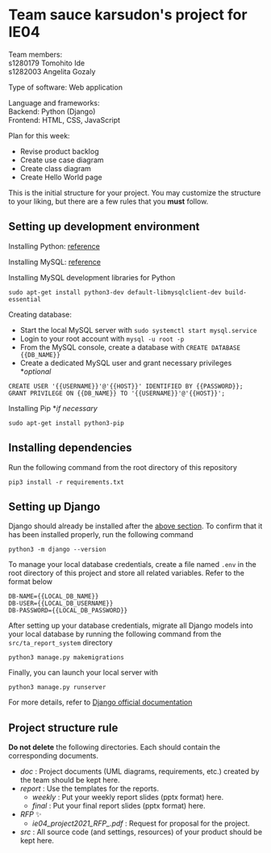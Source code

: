 # Team sauce karsudon's project for IE04
Team members:  
s1280179 Tomohito Ide  
s1282003 Angelita Gozaly

Type of software: Web application  
  
Language and frameworks:  
Backend: Python (Django)  
Frontend: HTML, CSS, JavaScript  
  
Plan for this week:  
- Revise product backlog  
- Create use case diagram  
- Create class diagram  
- Create Hello World page  

This is the initial structure for your project.
You may customize the structure to your liking, but there are a few rules that you **must** follow.

## Setting up development environment
Installing Python: [reference](https://cloudbytes.dev/snippets/upgrade-python-to-latest-version-on-ubuntu-linux)

Installing MySQL: [reference](https://www.digitalocean.com/community/tutorials/how-to-install-mysql-on-ubuntu-20-04)

Installing MySQL development libraries for Python
```
sudo apt-get install python3-dev default-libmysqlclient-dev build-essential
```

Creating database: 
* Start the local MySQL server with `sudo systemctl start mysql.service`
* Login to your root account with `mysql -u root -p`
* From the MySQL console, create a database with `CREATE DATABASE {{DB_NAME}}`
* Create a dedicated MySQL user and grant necessary privileges **optional*
```
CREATE USER '{{USERNAME}}'@'{{HOST}}' IDENTIFIED BY {{PASSWORD}};
GRANT PRIVILEGE ON {{DB_NAME}} TO '{{USERNAME}}'@'{{HOST}}';
```

Installing Pip **if necessary*
```
sudo apt-get install python3-pip
```

## Installing dependencies
Run the following command from the root directory of this repository
```
pip3 install -r requirements.txt
```

## Setting up Django
Django should already be installed after the [above section](#installing-dependencies). To confirm that it has been installed properly, run the following command
```
python3 -m django --version
```

To manage your local database credentials, create a file named `.env` in the root directory of this project and store all related variables. Refer to the format below
```
DB-NAME={{LOCAL_DB_NAME}}
DB-USER={{LOCAL_DB_USERNAME}}
DB-PASSWORD={{LOCAL_DB_PASSWORD}}
```

After setting up your database credentials, migrate all Django models into your local database by running the following command from the `src/ta_report_system` directory
```
python3 manage.py makemigrations
```

Finally, you can launch your local server with
```
python3 manage.py runserver
```

For more details, refer to [Django official documentation](https://docs.djangoproject.com/ja/4.1/intro/)

## Project structure rule
**Do not delete** the following directories.
Each should contain the corresponding documents.
* *doc* : Project documents (UML diagrams, requirements, etc.) created by the team should be kept here.
* *report* : Use the templates for the reports.
  * *weekly* : Put your weekly report slides (pptx format) here.
  * *final* : Put your final report slides (pptx format) here.
* *RFP* :sparkles:
  * *ie04_project2021_RFP_<date>.pdf* : Request for proposal for the project.
* *src* : All source code (and settings, resources) of your product should be kept here.

